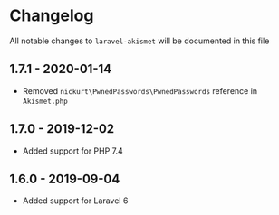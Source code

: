 # Changelog

All notable changes to `laravel-akismet` will be documented in this file

## 1.7.1 - 2020-01-14

- Removed `nickurt\PwnedPasswords\PwnedPasswords` reference in `Akismet.php`

## 1.7.0 - 2019-12-02

- Added support for PHP 7.4

## 1.6.0 - 2019-09-04

- Added support for Laravel 6
